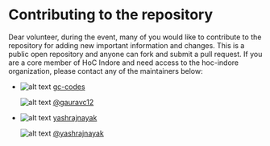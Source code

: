 # Contributing to the repository

Dear volunteer, during the event, many of you would like to contribute to the repository for adding new important information and changes. This is a public open repository and anyone can fork and submit a pull request. If you are a core member of HoC Indore and need access to the hoc-indore organization, please contact any of the maintainers below:

+  ![alt text](http://i.imgur.com/9I6NRUm.png "GitHub Logo")  [gc-codes](https://www.github.com/gc-codes) 

   ![alt text](http://i.imgur.com/wWzX9uB.png "Twitter Logo")  [@gauravc12](https://www.twitter.com/gauravc12)
   
+  ![alt text](http://i.imgur.com/9I6NRUm.png "GitHub Logo")  [yashrajnayak](https://www.github.com/yashrajnayak)

   ![alt text](http://i.imgur.com/wWzX9uB.png "Twitter Logo")  [@yashrajnayak](https://www.twitter.com/yashrajnayak)
